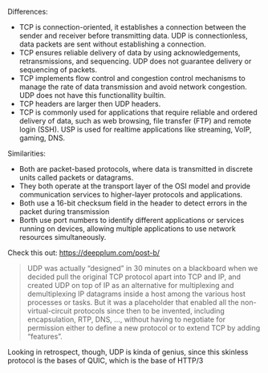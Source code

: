 Differences:
- TCP is connection-oriented, it establishes a connection between the sender and receiver before transmitting data. UDP is connectionless, data packets are sent without establishing a connection.
- TCP ensures reliable delivery of data by using acknowledgements, retransmissions, and sequencing. UDP does not guarantee delivery or sequencing of packets. 
- TCP implements flow control and congestion control mechanisms to manage the rate of data transmission and avoid network congestion. UDP does not have this functionallity builtin.
- TCP headers are larger then UDP headers.
- TCP is commonly used for applications that require reliable and ordered delivery of data, such as web browsing, file transfer (FTP) and remote login (SSH). USP is used for realtime applications like streaming, VoIP, gaming, DNS.

Similarities:
- Both are packet-based protocols, where data is transmitted in discrete units called packets or datagrams.
- They both operate at the transport layer of the OSI model and provide communication services to higher-layer protocols and applications.
- Both use a 16-bit checksum field in the header to detect errors in the packet during transmission
- Borth use port numbers to identify different applications or services running on devices, allowing multiple applications to use network resources simultaneously.

Check this out: https://deepplum.com/post-b/
> UDP was actually “designed” in 30 minutes on a blackboard when we decided pull the original TCP protocol apart into TCP and IP, and created UDP on top of IP as an alternative for multiplexing and demultiplexing IP datagrams inside a host among the various host processes or tasks. But it was a placeholder that enabled all the non-virtual-circuit protocols since then to be invented, including encapsulation, RTP, DNS, …,  without having to negotiate for permission either to define a new protocol or to extend TCP by adding “features”.



Looking in retrospect, though, UDP is kinda of genius, since this skinless protocol is the bases of QUIC, which is the base of HTTP/3
